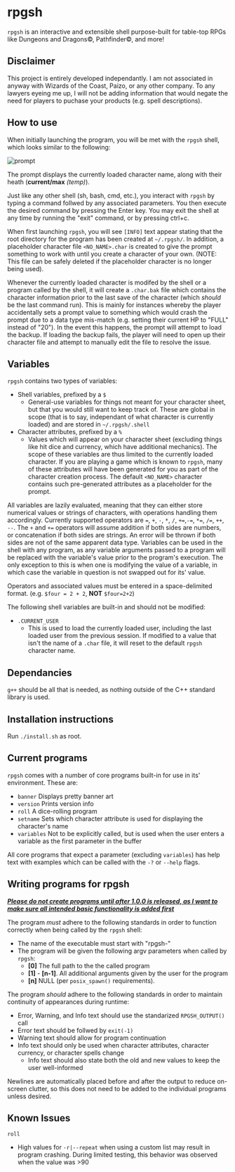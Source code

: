 # rpgsh

`rpgsh` is an interactive and extensible shell purpose-built for table-top RPGs like Dungeons and Dragons©, Pathfinder©, and more!

## Disclaimer

This project is entirely developed independantly. I am not associated in anyway with Wizards of the Coast, Paizo, or any other company. To any lawyers eyeing me up, I will not be adding information that would negate the need for players to puchase your products (e.g. spell descriptions).

## How to use

When initially launching the program, you will be met with the `rpgsh` shell, which looks similar to the following:

![prompt](https://i.imgur.com/XTBgRw9.png)

The prompt displays the currently loaded character name, along with their heath (**current/max** *(temp)*).

Just like any other shell (sh, bash, cmd, etc.), you interact with `rpgsh` by typing a command follwed by any associated parameters. You then execute the desired command by pressing the Enter key. You may exit the shell at any time by running the "exit" command, or by pressing ctrl+c.

When first launching `rpgsh`, you will see `[INFO]` text appear stating that the root directory for the program has been created at `~/.rpgsh/`. In addition, a placeholder character file `<NO_NAME>.char` is created to give the prompt something to work with until you create a character of your own. (NOTE: This file can be safely deleted if the placeholder character is no longer being used).

Whenever the currently loaded character is modifed by the shell or a program called by the shell, it will create a `.char.bak` file which contains the character information prior to the last save of the character (which *should* be the last command run). This is mainly for instances whereby the player accidentally sets a prompt value to something which would crash the prompt due to a data type mis-match (e.g. setting their current HP to "FULL" instead of "20"). In the event this happens, the prompt will attempt to load the backup. If loading the backup fails, the player will need to open up their character file and attempt to manually edit the file to resolve the issue.

## Variables

`rpgsh` contains two types of variables:
 - Shell variables, prefixed by a `$`
   - General-use variables for things not meant for your character sheet, but that you would still want to keep track of. These are global in scope (that is to say, independant of what character is currently loaded) and are stored in `~/.rpgsh/.shell`
 - Character attributes, prefixed by a `%`
   - Values which will appear on your character sheet (excluding things like hit dice and currency, which have additional mechanics). The scope of these variables are thus limited to the currently loaded character. If you are playing a game which is known to `rpgsh`, many of these attributes will have been generated for you as part of the character creation process. The default `<NO_NAME>` character contains such pre-generated attributes as a placeholder for the prompt.

All variables are lazily evaluated, meaning that they can either store numerical values or strings of characters, with operations handling them accordingly. Currently supported operators are `=`, `+`, `-`, `*`, `/`, `+=`,`-=`, `*=`, `/=`, `++`, `--`. The `+` and `+=` operators will assume addition if both sides are numbers, or concatenation if both sides are strings. An error will be thrown if both sides are not of the same apparent data type. Variables can be used in the shell with any program, as any variable arguments passed to a program will be replaced with the variable's value prior to the program's execution. The only exception to this is when one is modifying the value of a variable, in which case the variable in question is not swapped out for its' value.

Operators and associated values must be entered in a space-delimited format. (e.g. `$four = 2 + 2`, **NOT** `$four=2+2`)

The following shell variables are built-in and should not be modified:
 - `.CURRENT_USER`
   - This is used to load the currently loaded user, including the last loaded user from the previous session. If modified to a value that isn't the name of a `.char` file, it will reset to the default `rpgsh` character name.

## Dependancies

`g++` should be all that is needed, as nothing outside of the C++ standard library is used.

## Installation instructions

Run `./install.sh` as root.

## Current programs

`rpgsh` comes with a number of core programs built-in for use in its' environment. These are:

 - `banner`	Displays pretty banner art
 - `version`	Prints version info
 - `roll`	A dice-rolling program
 - `setname`	Sets which character attribute is used for displaying the character's name
 - `variables`	Not to be explicitly called, but is used when the user enters a variable as the first parameter in the buffer

All core programs that expect a parameter (excluding `variables`) has help text with examples which can be called with the `-?` or `--help` flags.

## Writing programs for rpgsh

<ins>***Please do not create programs until after 1.0.0 is released, as I want to make sure all intended basic functionality is added first***</ins>

The program *must* adhere to the following standards in order to function correctly when being called by the `rpgsh` shell:
- The name of the executable must start with "rpgsh-"
- The program will be given the following argv parameters when called by `rpgsh`:
  - **[0]** The full path to the the called program
  - **[1]** - **[n-1]**. All additional arguments given by the user for the program
  - **[n]** NULL (per `posix_spawn()` requirements).

The program *should* adhere to the following standards in order to maintain continuity of appearances during runtime:
 - Error, Warning, and Info text should use the standarized `RPGSH_OUTPUT()` call
 - Error text should be follwed by `exit(-1)`
 - Warning text should allow for program continuation
 - Info text should only be used when character attributes, character currency, or character spells change
   - Info text should also state both the old and new values to keep the user well-informed

Newlines are automatically placed before and after the output to reduce on-screen clutter, so this does not need to be added to the individual programs unless desired.

## Known Issues
`roll`
 - High values for `-r|--repeat` when using a custom list may result in program crashing. During limited testing, this behavior was observed when the value was >90
